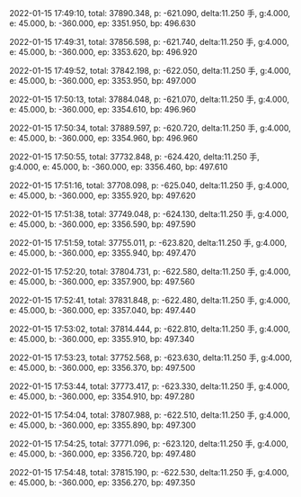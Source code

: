 2022-01-15 17:49:10, total: 37890.348, p: -621.090, delta:11.250 手, g:4.000, e: 45.000, b: -360.000, ep: 3351.950, bp: 496.630

2022-01-15 17:49:31, total: 37856.598, p: -621.740, delta:11.250 手, g:4.000, e: 45.000, b: -360.000, ep: 3353.620, bp: 496.920

2022-01-15 17:49:52, total: 37842.198, p: -622.050, delta:11.250 手, g:4.000, e: 45.000, b: -360.000, ep: 3353.950, bp: 497.000

2022-01-15 17:50:13, total: 37884.048, p: -621.070, delta:11.250 手, g:4.000, e: 45.000, b: -360.000, ep: 3354.610, bp: 496.960

2022-01-15 17:50:34, total: 37889.597, p: -620.720, delta:11.250 手, g:4.000, e: 45.000, b: -360.000, ep: 3354.960, bp: 496.960

2022-01-15 17:50:55, total: 37732.848, p: -624.420, delta:11.250 手, g:4.000, e: 45.000, b: -360.000, ep: 3356.460, bp: 497.610

2022-01-15 17:51:16, total: 37708.098, p: -625.040, delta:11.250 手, g:4.000, e: 45.000, b: -360.000, ep: 3355.920, bp: 497.620

2022-01-15 17:51:38, total: 37749.048, p: -624.130, delta:11.250 手, g:4.000, e: 45.000, b: -360.000, ep: 3356.590, bp: 497.590

2022-01-15 17:51:59, total: 37755.011, p: -623.820, delta:11.250 手, g:4.000, e: 45.000, b: -360.000, ep: 3355.940, bp: 497.470

2022-01-15 17:52:20, total: 37804.731, p: -622.580, delta:11.250 手, g:4.000, e: 45.000, b: -360.000, ep: 3357.900, bp: 497.560

2022-01-15 17:52:41, total: 37831.848, p: -622.480, delta:11.250 手, g:4.000, e: 45.000, b: -360.000, ep: 3357.040, bp: 497.440

2022-01-15 17:53:02, total: 37814.444, p: -622.810, delta:11.250 手, g:4.000, e: 45.000, b: -360.000, ep: 3355.910, bp: 497.340

2022-01-15 17:53:23, total: 37752.568, p: -623.630, delta:11.250 手, g:4.000, e: 45.000, b: -360.000, ep: 3356.370, bp: 497.500

2022-01-15 17:53:44, total: 37773.417, p: -623.330, delta:11.250 手, g:4.000, e: 45.000, b: -360.000, ep: 3354.910, bp: 497.280

2022-01-15 17:54:04, total: 37807.988, p: -622.510, delta:11.250 手, g:4.000, e: 45.000, b: -360.000, ep: 3355.890, bp: 497.300

2022-01-15 17:54:25, total: 37771.096, p: -623.120, delta:11.250 手, g:4.000, e: 45.000, b: -360.000, ep: 3356.720, bp: 497.480

2022-01-15 17:54:48, total: 37815.190, p: -622.530, delta:11.250 手, g:4.000, e: 45.000, b: -360.000, ep: 3356.270, bp: 497.350